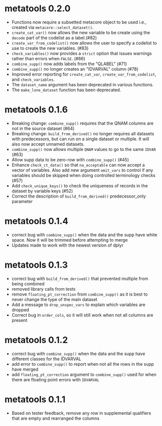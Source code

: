 # metatools 0.2.0
* Functions now require a subsetted metacore object to be used i.e., created via `metacore::select_dataset()`.
* `create_cat_var()` now allows the new variable to be create using the `decode` part of the codelist as a label.(#82)
* `create_var_from_codelist()` now allows the user to specify a codelist to use to create the new variables. (#83)
* `check_variables()` now provides a `strict` option that issues warnings rather than errors when `FALSE`. (#86)
* `combine_supp()` now adds labels from the "QLABEL" (#71)
* `combine_supp()` no longer creates an "IDVARVAL" column (#78)
* Improved error reporting for `create_cat_var`, `create_var_from_codelist`, and `check_variables`.
* The `dataset_name` argument has been deprecated in various functions.
* The `make_lone_dataset` function has been deprecated. 

# metatools 0.1.6
* Breaking change: `combine_supp()` requires that the QNAM columns are not in the source dataset (#64)
* Breaking change: `build_from_derived()` no longer requires all datasets with predecessors, but can run on a single dataset or multiple. It will also now accept unnamed datasets. 
* `combine_supp()` now allows multiple `QNAM` values to go to the same `IDVAR` (#63)
* Allow supp data to be zero-row with `combine_supp()` (#45)
* Enhance `check_ct_data()` so that `na_acceptable` can now accept a vector of variables. Also add new argument `omit_vars` to control if any variables should be skipped when doing controlled terminology checks (#57)
* Add `check_unique_keys()` to check the uniqueness of records in the dataset by variable keys (#52)
* Correct the description of `build_from_derived()` predecessor_only parameter

# metatools 0.1.4
* correct bug with `combine_supp()` when the data and the supp have white space. Now it will be trimmed before attempting to merge  
* Updates made to work with the newest version of dplyr 

# metatools 0.1.3
* correct bug with `build_from_derived()` that prevented multiple from being combined 
* removed library calls from tests 
* remove `floating_pt_correction` from `combine_supp()` as it is best to never change the type of the main dataset 
* Add a message to `drop_unspec_vars` to explain which variables are dropped 
* Correct bug in `order_cols`, so it will still work when not all columns are present 

# metatools 0.1.2
* correct bug with `combine_supp()` when the data and the supp have different classes for the IDVARVAL
* add error to `combine_supp()` to report when not all the rows in the supp have merged
* add `floating_pt_correction` argument to `combine_supp()` used for when there are floating point errors with `IDVARVAL`

# metatools 0.1.1
* Based on tester feedback, remove any row in supplemental qualifiers that are empty and rearranged the columns
